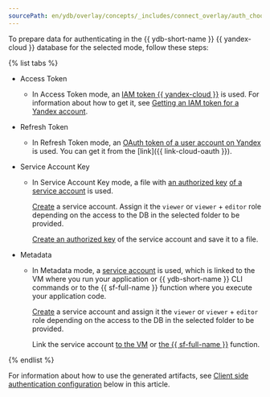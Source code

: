 ```yaml
---
sourcePath: en/ydb/overlay/concepts/_includes/connect_overlay/auth_choose.md
---
```

To prepare data for authenticating in the {{ ydb-short-name }} {{ yandex-cloud }} database for the selected mode, follow these steps:

{% list tabs %}

- Access Token

  * In Access Token mode, an [IAM token {{ yandex-cloud }}](../../../../iam/concepts/authorization/iam-token.md) is used. For information about how to get it, see [Getting an IAM token for a Yandex account](../../../../iam/operations/iam-token/create.md).

- Refresh Token

  * In Refresh Token mode, an [OAuth token of a user account on Yandex](../../../../iam/concepts/authorization/oauth-token.md) is used. You can get it from the [link]({{ link-cloud-oauth }}).

- Service Account Key

  * In Service Account Key mode, a file with [an authorized key](../../../../iam/concepts/authorization/key.md) [of a service account](../../../../iam/concepts/users/service-accounts.md) is used.

      [Create](../../../../iam/operations/sa/create.md) a service account. Assign it the `viewer` or `viewer` + `editor` role depending on the access to the DB in the selected folder to be provided.

      [Create an authorized key](../../../../iam/operations/authorized-key/create.md) of the service account and save it to a file.

- Metadata

  * In Metadata mode, a [service account](../../../../iam/concepts/users/service-accounts.md) is used, which is linked to the VM where you run your application or {{ ydb-short-name }} CLI commands or to the {{ sf-full-name }} function where you execute your application code.

      [Create](../../../../iam/operations/sa/create.md) a service account and assign it the `viewer` or `viewer` + `editor` role depending on the access to the DB in the selected folder to be provided.

      Link the service account [to the VM](../../../../compute/operations/vm-connect/auth-inside-vm#link-sa-with-instance.md) or [the {{ sf-full-name }}](../../../../functions/operations/function/function-create.md) function.

{% endlist %}

For information about how to use the generated artifacts, see [Client side authentication configuration](#client-config) below in this article.
